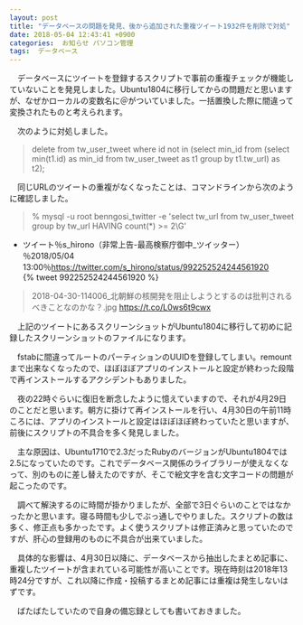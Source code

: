 ```yaml
---
layout: post
title: "データベースの問題を発見、後から追加された重複ツイート1932件を削除で対処"
date: 2018-05-04 12:43:41 +0900
categories:  お知らせ パソコン管理
tags:  データベース
---
```


　データベースにツイートを登録するスクリプトで事前の重複チェックが機能していないことを発見しました。Ubuntu1804に移行してからの問題だと思いますが、なぜかローカルの変数名に＠がついていました。一括置換した際に間違って変換されたものと考えられます。

　次のように対処しました。

<blockquote>
delete from tw_user_tweet where id not in (select min_id from (select min(t1.id) as min_id from tw_user_tweet as t1 group by t1.tw_url) as t2);
</blockquote>

　同じURLのツイートの重複がなくなったことは、コマンドラインから次のように確認しました。

<blockquote>
% mysql -u root benngosi_twitter -e 'select tw_url from tw_user_tweet group by tw_url HAVING count(*) >= 2\G'
</blockquote>

* ツイート％s_hirono（非常上告-最高検察庁御中_ツイッター）％2018/05/04 13:00％<https://twitter.com/s_hirono/status/992252524244561920>  
{% tweet 992252524244561920 %}  
> 2018-04-30-114006_北朝鮮の核開発を阻止しようとするのは批判されるべきことなのかな？.jpg https://t.co/L0ws6t9cwx  

　上記のツイートにあるスクリーンショットがUbuntu1804に移行して初めに記録したスクリーンショットのファイルになります。

　fstabに間違ってルートのパーティションのUUIDを登録してしまい。remountまで出来なくなったので、ほぼほぼアプリのインストールと設定が終わった段階で再インストールするアクシデントもありました。

　夜の22時ぐらいに復旧を断念したように憶えていますので、それが4月29日のことだと思います。朝方に掛けて再インストールを行い、4月30日の午前11時ころには、アプリのインストールと設定はほぼほぼ終わっていたと思いますが、前後にスクリプトの不具合を多く発見しました。

　主な原因は、Ubuntu1710で2.3だったRubyのバージョンがUbuntu1804では2.5になっていたのです。これでデータベース関係のライブラリーが使えなくなって、別のものに差し替えたのですが、そこで絵文字を含む文字コードの問題が起こったのです。

　調べて解決するのに時間が掛かりましたが、全部で3日ぐらいのことではなかったかと思います。寝る時間も少しでぶっ通しでやりました。スクリプトの数は多く、修正点も多かったです。よく使うスクリプトは修正済みと思っていたのですが、肝心の登録用のものに不具合が出来ていました。

　具体的な影響は、4月30日以降に、データベースから抽出したまとめ記事に、重複したツイートが含まれている可能性が高いことです。現在時刻は2018年13時24分ですが、これ以降に作成・投稿するまとめ記事には重複は発生しないはずです。

　ばたばたしていたので自身の備忘録としても書いておきました。



